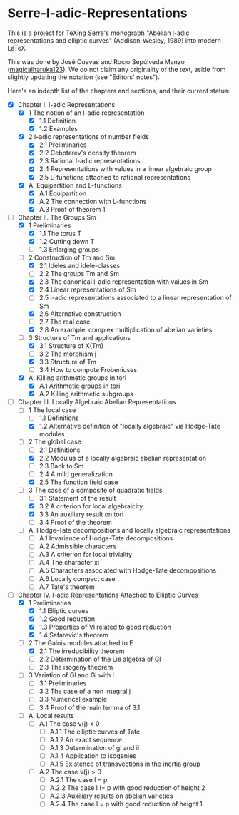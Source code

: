 # Serre-l-adic-Representations

This is a project for TeXing Serre's monograph "Abelian l-adic representations
and elliptic curves" (Addison-Wesley, 1989) into modern LaTeX.

This was done by José Cuevas and Rocío Sepúlveda Manzo
([magicalharuka123](https://github.com/magicalharuka123)).
We do not claim any originality of the text, aside from slightly updating the
notation (see "Editors' notes").

Here's an indepth list of the chapters and sections, and their current status:

- [x] Chapter I. l-adic Representations
    - [x] 1 The notion of an l-adic representation
        - [x] 1.1 Definition
        - [x] 1.2 Examples
    - [x] 2 l-adic representations of number fields
        - [x] 2.1 Preliminaries
        - [x] 2.2 Cebotarev's density theorem
        - [x] 2.3 Rational l-adic representations
        - [x] 2.4 Representations with values in a linear algebraic group
        - [x] 2.5 L-functions attached to rational representations
    - [x] A. Equipartition and L-functions
        - [x] A.1 Equipartition
        - [x] A.2 The connection with L-functions
        - [x] A.3 Proof of theorem 1
- [ ] Chapter II. The Groups Sm
    - [x] 1 Preliminaries
        - [x] 1.1 The torus T
        - [x] 1.2 Cutting down T
        - [ ] 1.3 Enlarging groups
    - [ ] 2 Construction of Tm and Sm
        - [x] 2.1 Ideles and idele-classes
        - [ ] 2.2 The groups Tm and Sm
        - [x] 2.3 The canonical l-adic representation with values in Sm
        - [x] 2.4 Linear representations of Sm
        - [ ] 2.5 l-adic representations associated to a linear representation of Sm
        - [x] 2.6 Alternative construction
        - [ ] 2.7 The real case
        - [x] 2.8 An example: complex multiplication of abelian varieties
    - [ ] 3 Structure of Tm and applications
        - [x] 3.1 Structure of X(Tm)
        - [ ] 3.2 The morphism j
        - [x] 3.3 Structure of Tm
        - [ ] 3.4 How to compute Frobeniuses
    - [x] A. Killing arithmetic groups in tori
        - [x] A.1 Arithmetic groups in tori
        - [x] A.2 Killing arithmetic subgroups
- [ ] Chapter III. Locally Algebraic Abelian Representations
    - [ ] 1 The local case
        - [ ] 1.1 Definitions
        - [x] 1.2 Alternative definition of "locally algebraic" via Hodge-Tate modules
    - [ ] 2 The global case
        - [ ] 2.1 Definitions
        - [x] 2.2 Modulus of a locally algebraic abelian representation
        - [ ] 2.3 Back to Sm
        - [ ] 2.4 A mild generalization
        - [x] 2.5 The function field case
    - [ ] 3 The case of a composite of quadratic fields
        - [ ] 3.1 Statement of the result
        - [x] 3.2 A criterion for local algebraicity
        - [x] 3.3 An auxiliary result on tori
        - [ ] 3.4 Proof of the theorem
    - [ ] A. Hodge-Tate decompositions and locally algebraic representations
        - [ ] A.1 Invariance of Hodge-Tate decompositions
        - [ ] A.2 Admissible characters
        - [ ] A.3 A criterion for local triviality
        - [ ] A.4 The character xi
        - [ ] A.5 Characters associated with Hodge-Tate decompositions
        - [ ] A.6 Locally compact case
        - [ ] A.7 Tate's theorem
- [ ] Chapter IV. l-adic Representations Attached to Elliptic Curves
    - [x] 1 Preliminaries
        - [x] 1.1 Elliptic curves
        - [x] 1.2 Good reduction
        - [x] 1.3 Properties of Vl related to good reduction
        - [x] 1.4 Safarevic's theorem
    - [ ] 2 The Galois modules attached to E
        - [x] 2.1 The irreducibility theorem
        - [ ] 2.2 Determination of the Lie algebra of Gl
        - [ ] 2.3 The isogeny theorem
    - [ ] 3 Variation of Gl and Gl with l
        - [ ] 3.1 Preliminaries
        - [ ] 3.2 The case of a non integral j
        - [ ] 3.3 Numerical example
        - [ ] 3.4 Proof of the main lemma of 3.1
    - [ ] A. Local results
        - [ ] A.1 The case v(j) < 0
            - [ ] A.1.1 The elliptic curves of Tate
            - [ ] A.1.2 An exact sequence
            - [ ] A.1.3 Determination of gl and il
            - [ ] A.1.4 Application to isogenies
            - [ ] A.1.5 Existence of transvections in the inertia group
        - [ ] A.2 The case v(j) > 0
            - [ ] A.2.1 The case l = p
            - [ ] A.2.2 The case l != p with good reduction of height 2
            - [ ] A.2.3 Auxiliary results on abelian varieties
            - [ ] A.2.4 The case l = p with good reduction of height 1
